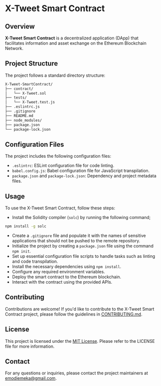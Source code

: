 # X-Tweet Smart Contract

## Overview
**X-Tweet Smart Contract** is a decentralized application (DApp) that facilitates information and asset exchange on the Ethereum Blockchain Network.

## Project Structure
The project follows a standard directory structure:
```bash
X-Tweet-SmartContract/
├── contract/
│   └── X-Tweet.sol
├── tests/
│   └── X-Tweet.test.js
├── .eslintrc.js
├── .gitignore
├── README.md
├── node_modules/
├── package.json
└── package-lock.json
```

## Configuration Files
The project includes the following configuration files:

- `.eslintrc`: ESLint configuration file for code linting.
- `babel.config.js`: Babel configuration file for JavaScript transpilation.
- `package.json` and `package-lock.json`: Dependency and project metadata files.

## Usage
To use the X-Tweet Smart Contract, follow these steps:

- Install the Solidity compiler (`solc`) by running the following command;
```bash
npm install -g solc
```
- Create a `.gitignore` file and populate it with the names of sensitive applications that should not be pushed to the remote repository.
- Initialize the project by creating a `package.json` file using the command `npm init`.
- Set up essential configuration file scripts to handle tasks such as linting and code transpilation.
- Install the necessary dependencies using `npm install`.
- Configure any required environment variables.
- Deploy the smart contract to the Ethereum blockchain.
- Interact with the contract using the provided APIs.

## Contributing
Contributions are welcome! If you'd like to contribute to the X-Tweet Smart Contract project, please follow the guidelines in [CONTRIBUTING.md](link-to-contributing-file).

## License
This project is licensed under the [MIT License](link-to-license-file). Please refer to the LICENSE file for more information.

## Contact
For any questions or inquiries, please contact the project maintainers at [emodiemeka@gmail.com](mailto:emodiemeka@gmail.com.com).
